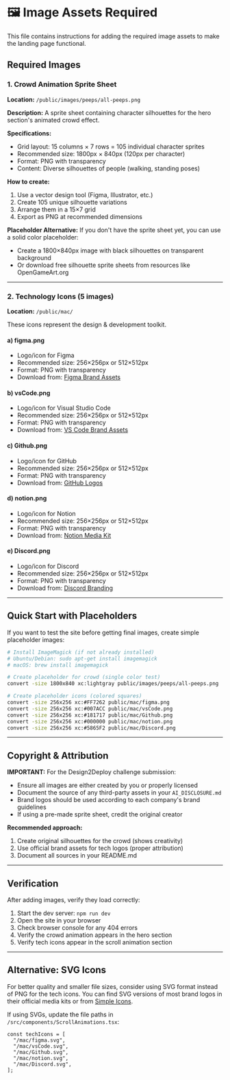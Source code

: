 # 🖼️ Image Assets Required

This file contains instructions for adding the required image assets to make the landing page functional.

## Required Images

### 1. Crowd Animation Sprite Sheet
**Location:** `/public/images/peeps/all-peeps.png`

**Description:** A sprite sheet containing character silhouettes for the hero section's animated crowd effect.

**Specifications:**
- Grid layout: 15 columns × 7 rows = 105 individual character sprites
- Recommended size: 1800px × 840px (120px per character)
- Format: PNG with transparency
- Content: Diverse silhouettes of people (walking, standing poses)

**How to create:**
1. Use a vector design tool (Figma, Illustrator, etc.)
2. Create 105 unique silhouette variations
3. Arrange them in a 15×7 grid
4. Export as PNG at recommended dimensions

**Placeholder Alternative:**
If you don't have the sprite sheet yet, you can use a solid color placeholder:
- Create a 1800×840px image with black silhouettes on transparent background
- Or download free silhouette sprite sheets from resources like OpenGameArt.org

---

### 2. Technology Icons (5 images)
**Location:** `/public/mac/`

These icons represent the design & development toolkit.

#### a) **figma.png**
- Logo/icon for Figma
- Recommended size: 256×256px or 512×512px
- Format: PNG with transparency
- Download from: [Figma Brand Assets](https://www.figma.com/community)

#### b) **vsCode.png**
- Logo/icon for Visual Studio Code
- Recommended size: 256×256px or 512×512px
- Format: PNG with transparency
- Download from: [VS Code Brand Assets](https://code.visualstudio.com/brand)

#### c) **Github.png**
- Logo/icon for GitHub
- Recommended size: 256×256px or 512×512px
- Format: PNG with transparency
- Download from: [GitHub Logos](https://github.com/logos)

#### d) **notion.png**
- Logo/icon for Notion
- Recommended size: 256×256px or 512×512px
- Format: PNG with transparency
- Download from: [Notion Media Kit](https://www.notion.so/media-kit)

#### e) **Discord.png**
- Logo/icon for Discord
- Recommended size: 256×256px or 512×512px
- Format: PNG with transparency
- Download from: [Discord Branding](https://discord.com/branding)

---

## Quick Start with Placeholders

If you want to test the site before getting final images, create simple placeholder images:

```bash
# Install ImageMagick (if not already installed)
# Ubuntu/Debian: sudo apt-get install imagemagick
# macOS: brew install imagemagick

# Create placeholder for crowd (single color test)
convert -size 1800x840 xc:lightgray public/images/peeps/all-peeps.png

# Create placeholder icons (colored squares)
convert -size 256x256 xc:#FF7262 public/mac/figma.png
convert -size 256x256 xc:#007ACC public/mac/vsCode.png
convert -size 256x256 xc:#181717 public/mac/Github.png
convert -size 256x256 xc:#000000 public/mac/notion.png
convert -size 256x256 xc:#5865F2 public/mac/Discord.png
```

---

## Copyright & Attribution

**IMPORTANT:** For the Design2Deploy challenge submission:
- Ensure all images are either created by you or properly licensed
- Document the source of any third-party assets in your `AI_DISCLOSURE.md`
- Brand logos should be used according to each company's brand guidelines
- If using a pre-made sprite sheet, credit the original creator

**Recommended approach:**
1. Create original silhouettes for the crowd (shows creativity)
2. Use official brand assets for tech logos (proper attribution)
3. Document all sources in your README.md

---

## Verification

After adding images, verify they load correctly:

1. Start the dev server: `npm run dev`
2. Open the site in your browser
3. Check browser console for any 404 errors
4. Verify the crowd animation appears in the hero section
5. Verify tech icons appear in the scroll animation section

---

## Alternative: SVG Icons

For better quality and smaller file sizes, consider using SVG format instead of PNG for the tech icons. You can find SVG versions of most brand logos in their official media kits or from [Simple Icons](https://simpleicons.org/).

If using SVGs, update the file paths in `/src/components/ScrollAnimations.tsx`:

```tsx
const techIcons = [
  "/mac/figma.svg",
  "/mac/vsCode.svg",
  "/mac/Github.svg",
  "/mac/notion.svg",
  "/mac/Discord.svg",
];
```
